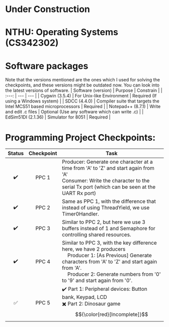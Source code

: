 # Under Construction
# NTHU: Operating Systems (CS342302)

# Software packages
Note that the versions mentioned are the ones which I used for solving the checkpoints, and these versions might be outdated now. You can look into the latest versions of software.
| Software (version) | Purpose | Constrain |
| :---:         |     ---     |   ---     | 
| Cygwin (3.5.4)  | For Unix-like Environment   |  Required (If using a Windows system) |
| SDCC (4.4.0)     | Compiler suite that targets the Intel MCS51 based microprocessors       |  Required | 
| Notepad++ (8.7.1)    | Write and edit .c files       |   Optional (Use any software which can write .c)  |
| EdSim51DI (2.1.36)   | Simulator for 8051       |  Required  |


# Programming Project Checkpoints:  

| Status | Checkpoint | Task |
| :---:         |     :---:      |          --- |
| ✔️  | PPC 1     | Producer: Generate one character at a time from 'A' to 'Z' and start again from 'A'  <br/>Consumer: Write the character to the serial Tx port (which can be seen at the UART Rx port)    |
| ✔️     | PPC 2       | Same as PPC 1, with the difference that instead of using ThreadYield, we use Timer0Handler.      |
| ✔️     | PPC 3       | Similar to PPC 2, but here we use 3 buffers instead of 1 and Semaphore for controlling shared resources.   |
| ✔️     | PPC 4       | Similar to PPC 3, with the key difference here, we have 2 producers <br/>  <div>&nbsp;&nbsp;&nbsp;&nbsp;Producer 1: [As Previous] Generate characters from 'A' to 'Z' and start again from 'A'. <br/> &nbsp;&nbsp;&nbsp;&nbsp;Producer 2: Generate numbers from '0' to '9' and start again from '0'.</div>   |
| ✅     | PPC 5       | ✔️ Part 1: Peripheral devices: Button bank, Keypad, LCD  <br/> ✖️ Part 2: Dinosaur game $${\color{red}[Incomplete]}$$      |
